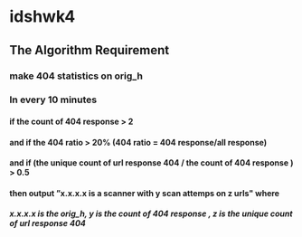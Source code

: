 # idshwk4
## The Algorithm Requirement
### make 404 statistics on orig_h
### In every 10 minutes
#### if the count of 404 response > 2
#### and if the 404 ratio > 20% (404 ratio = 404 response/all response)
#### and if (the unique count of url response 404 / the count of 404 response ) > 0.5
#### then output ”x.x.x.x is a scanner with y scan attemps on z urls" where 
##### x.x.x.x is the orig_h, y is the count of 404 response , z is the unique count of url response 404
